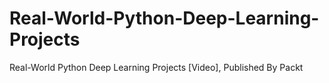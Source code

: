 # Real-World-Python-Deep-Learning-Projects
Real-World Python Deep Learning Projects [Video], Published By Packt
